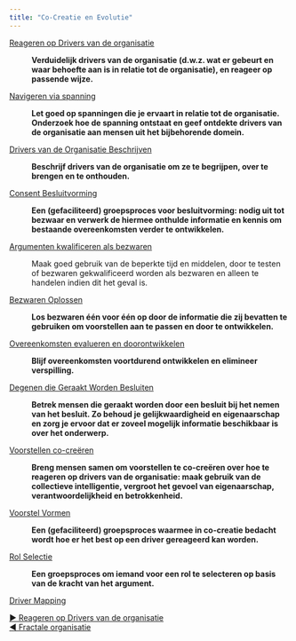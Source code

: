 ```yaml
---
title: "Co-Creatie en Evolutie"
---
```



  <dt><a href="respond-to-organizational-drivers.html">Reageren op Drivers van de organisatie</a></dt>
  <dd><p><strong>Verduidelijk drivers van de organisatie (d.w.z. wat er gebeurt en waar behoefte aan is in relatie tot de organisatie), en reageer op passende wijze.</strong></p></dd>

  <dt><a href="navigate-via-tension.html">Navigeren via spanning</a></dt>
  <dd><p><strong>Let goed op spanningen die je ervaart in relatie tot de organisatie. Onderzoek hoe de spanning ontstaat en geef ontdekte drivers van de organisatie aan mensen uit het bijbehorende domein.</strong></p></dd>

  <dt><a href="describe-organizational-drivers.html">Drivers van de Organisatie Beschrijven</a></dt>
  <dd><p><strong>Beschrijf drivers van de organisatie om ze te begrijpen, over te brengen en te onthouden.</strong></p></dd>

  <dt><a href="consent-decision-making.html">Consent Besluitvorming</a></dt>
  <dd><p><strong>Een (gefaciliteerd) groepsproces voor besluitvorming: nodig uit tot bezwaar en verwerk de hiermee onthulde informatie en kennis om bestaande overeenkomsten verder te ontwikkelen.</strong></p></dd>

  <dt><a href="test-arguments-qualify-as-objections.html">Argumenten kwalificeren als bezwaren</a></dt>
  <dd><p>Maak goed gebruik van de beperkte tijd en middelen, door te testen of bezwaren gekwalificeerd worden als bezwaren en alleen te handelen indien dit het geval is.</p></dd>

  <dt><a href="resolve-objections.html">Bezwaren Oplossen</a></dt>
  <dd><p><strong>Los bezwaren één voor één op door de informatie die zij bevatten te gebruiken om voorstellen aan te passen en door te ontwikkelen.</strong></p></dd>

  <dt><a href="evaluate-and-evolve-agreements.html">Overeenkomsten evalueren en doorontwikkelen</a></dt>
  <dd><p><strong>Blijf overeenkomsten voortdurend ontwikkelen en elimineer verspilling.</strong></p></dd>

  <dt><a href="those-affected-decide.html">Degenen die Geraakt Worden Besluiten</a></dt>
  <dd><p><strong>Betrek mensen die geraakt worden door een besluit bij het nemen van het besluit. Zo behoud je gelijkwaardigheid en eigenaarschap en zorg je ervoor dat er zoveel mogelijk informatie beschikbaar is over het onderwerp.</strong></p></dd>

  <dt><a href="co-create-proposals.html">Voorstellen co-creëren</a></dt>
  <dd><p><strong>Breng mensen samen om voorstellen te co-creëren over hoe te reageren op drivers van de organisatie: maak gebruik van de collectieve intelligentie, vergroot het gevoel van eigenaarschap, verantwoordelijkheid en betrokkenheid.</strong></p></dd>

  <dt><a href="proposal-forming.html">Voorstel Vormen</a></dt>
  <dd><p><strong>Een (gefaciliteerd) groepsproces waarmee in co-creatie bedacht wordt hoe er het best op een driver gereageerd kan worden.</strong></p></dd>

  <dt><a href="role-selection.html">Rol Selectie</a></dt>
  <dd><p><strong>Een groepsproces om iemand voor een rol te selecteren op basis van de kracht van het argument.</strong></p></dd>

  <dt><a href="driver-mapping.html">Driver Mapping</a></dt>
  <dd></dd>


[&#9654; Reageren op Drivers van de organisatie](respond-to-organizational-drivers.html)<br/>[&#9664; Fractale organisatie](fractal-organization.html)

